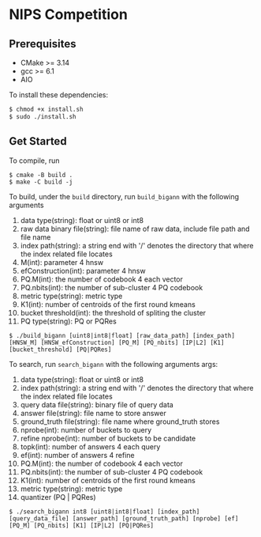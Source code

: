 # NIPS Competition

## Prerequisites
* CMake >= 3.14
* gcc >= 6.1
* AIO

To install these dependencies:

```bash
$ chmod +x install.sh
$ sudo ./install.sh
```

## Get Started

To compile, run
``` shell
$ cmake -B build .
$ make -C build -j
```


To build, under the `build` directory, run `build_bigann` with the following arguments
 1. data type(string): float or uint8 or int8
 2. raw data binary file(string): file name of raw data, include file path and file name
 3. index path(string): a string end with '/' denotes the directory that where the index related file locates
 4. M(int): parameter 4 hnsw
 5. efConstruction(int): parameter 4 hnsw
 6. PQ.M(int): the number of codebook 4 each vector
 7. PQ.nbits(int): the number of sub-cluster 4 PQ codebook
 8. metric type(string): metric type
 9. K1(int): number of centroids of the first round kmeans
 10. bucket threshold(int): the threshold of spliting the cluster
 11. PQ type(string): PQ or PQRes
 
``` shell
$ ./build_bigann [uint8|int8|float] [raw_data_path] [index_path] [HNSW_M] [HNSW_efConstruction] [PQ_M] [PQ_nbits] [IP|L2] [K1] [bucket_threshold] [PQ|PQRes]
```


To search, run `search_bigann` with the following arguments
args:
1. data type(string): float or uint8 or int8
2. index path(string): a string end with '/' denotes the directory that where the index related file locates
3. query data file(string): binary file of query data
4. answer file(string): file name to store answer
5. ground_truth file(string): file name where ground_truth stores
6. nprobe(int): number of buckets to query
7. refine nprobe(int): number of buckets to be candidate
8. topk(int): number of answers 4 each query
9. ef(int): number of answers 4 refine
10. PQ.M(int): the number of codebook 4 each vector
11. PQ.nbits(int): the number of sub-cluster 4 PQ codebook
12. K1(int): number of centroids of the first round kmeans
13. metric type(string): metric type
14. quantizer (PQ | PQRes)

``` shell
$ ./search_bigann int8 [uint8|int8|float] [index_path] [query_data_file] [answer_path] [ground_truth_path] [nprobe] [ef] [PQ_M] [PQ_nbits] [K1] [IP|L2] [PQ|PQRes]
```
